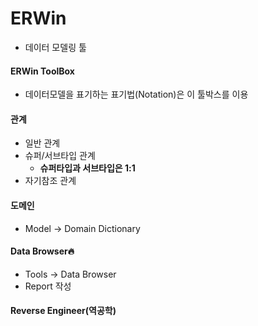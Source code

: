 # ERWin

- 데이터 모델링 툴



#### ERWin ToolBox

- 데이터모델을 표기하는 표기법(Notation)은 이 툴박스를 이용



#### 관계

- 일반 관계
- 슈퍼/서브타입 관계
  - **슈퍼타입과 서브타입은 1:1**
- 자기참조 관계



#### 도메인

- Model -> Domain Dictionary



#### Data Browser:fire:

- Tools -> Data Browser
- Report 작성



#### Reverse Engineer(역공학) 